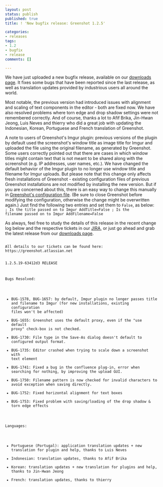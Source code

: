 ```yaml
---
layout: post
status: publish
published: true
title: ! 'New bugfix release: Greenshot 1.2.5'

categories:
- releases
tags:
- 1.2
- bugfix
- release
comments: []

---
```

We have just uploaded a new bugfix release, available on our <a href="/downloads/">downloads page</a>. It fixes some bugs that have been reported since the last release, as well as translation updates provided by industrious users all around the world.

Most notable, the previous version had introduced issues with alignment and scaling of text components in the editor - both are fixed now. We have also resolved problems where torn edge and drop shadow settings were not remembered correctly. And of course, thanks a lot to Afif Brika, Jin-Hwan Jeong, Luis Neves and thierry who did a great job with updating the Indonesian, Korean, Portuguese and French translation of Greenshot.

A note to users of Greenshot's Imgur plugin: previous versions of the plugin by default used the screenshot's window title as image title for Imgur and uploaded the file using the original filename, as generated by Greenshot. Some users correctly pointed out that there are cases in which window titles might contain text that is not meant to be shared along with the screenshot (e.g. IP addresses, user names, etc.). We have changed the default behavior of the Imgur plugin to no longer use window title and filename for Imgur uploads. But please note that this change only affects fresh installations of Greenshot - existing configuration files of previous Greenshot installations are not modified by installing the new version. But if you are concerned about this, there is an easy way to change this manually in <a href="/faq/where-does-greenshot-store-its-configuration-settings/">Greenshot's configuration file</a>. (Be sure to close Greenshot before modifying the configuration, otherwise the change might be overwritten again.) Just find the following two entries and set them to <code>False</code>, as below:
<code>
; Is the title passed on to Imgur
AddTitle=False
; Is the filename passed on to Imgur
AddFilename=False
</code>

As always, feel free to study the details of this release in the recent change log below and the respective tickets in our <a href="https://greenshot.atlassian.net/">JIRA</a>, or just go ahead and grab the latest release from our <a href="http://getgreenshot.org/downloads/" title="Downloads">downloads page</a>.

<code>
All details to our tickets can be found here: https://greenshot.atlassian.net

1.2.5.19-63412d3 RELEASE

Bugs Resolved:
* BUG-1578, BUG-1657: by default, Imgur plugin no longer passes title and filename to Imgur (for new installations, existing configuration files won't be affected)
* BUG-1655: Greenshot uses the default proxy, even if the "use default proxy" check-box is not checked.
* BUG-1730: File type in the Save-As dialog doesn't default to configured output format.
* BUG-1735: Editor crashed when trying to scale down a screenshot with text element
* BUG-1741: Fixed a bug in the confluence plug-in, error when searching for nothing, by improving the upload GUI.
* BUG-1750: Filename pattern is now checked for invalid characters to avoid exception when saving directly.
* BUG-1752: Fixed horizontal alignment for text boxes
* BUG-1753: Fixed problem with saving/loading of the drop shadow & torn edge effects

Languages:
* Portuguese (Portugal): application translation updates + new translation for plugin and help, thanks to Luis Neves
* Indonesian: translation updates, thanks to Afif Brika
* Korean: translation updates + new translation for plugins and help, thanks to Jin-Hwan Jeong
* French: translation updates, thanks to  thierry
</code>
